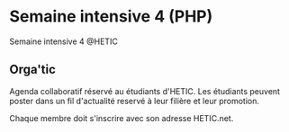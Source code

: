 # Semaine intensive 4 (PHP)

Semaine intensive 4 @HETIC

## Orga'tic

Agenda collaboratif réservé au étudiants d'HETIC. Les étudiants peuvent poster dans un fil d'actualité reservé à leur filière et leur promotion.

Chaque membre doit s'inscrire avec son adresse HETIC.net.